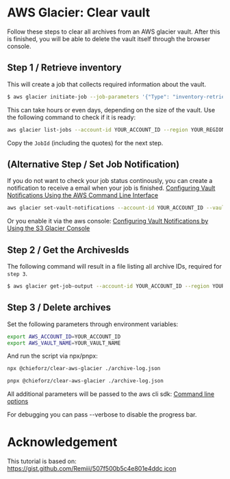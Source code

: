 # AWS Glacier: Clear vault
Follow these steps to clear all archives from an AWS glacier vault.
After this is finished, you will be able to delete the vault itself through the browser console.

## Step 1 / Retrieve inventory
This will create a job that collects required information about the vault.
```sh
$ aws glacier initiate-job --job-parameters '{"Type": "inventory-retrieval"}' --account-id YOUR_ACCOUNT_ID --region YOUR_REGION --vault-name YOUR_VAULT_NAME
```

This can take hours or even days, depending on the size of the vault.
Use the following command to check if it is ready:
```sh
aws glacier list-jobs --account-id YOUR_ACCOUNT_ID --region YOUR_REGION --vault-name YOUR_VAULT_NAME
```

Copy the `JobId` (including the quotes) for the next step.

## (Alternative Step / Set Job Notification)
If you do not want to check your job status continously, you can create a notification to receive a email when your job is finished. [Configuring Vault Notifications Using the AWS Command Line Interface](https://docs.aws.amazon.com/amazonglacier/latest/dev/configuring-notifications-cli.html)

```sh
aws glacier set-vault-notifications --account-id YOUR_ACCOUNT_ID --vault-name YOUR_VAULT_NAME --vault-notification-config ~/notificationconfig.json
```

Or you enable it via the aws console: [Configuring Vault Notifications by Using the S3 Glacier Console](https://docs.aws.amazon.com/amazonglacier/latest/dev/configuring-notifications-console.html)

## Step 2 / Get the ArchivesIds
The following command will result in a file listing all archive IDs, required for `step 3`.
```sh
$ aws glacier get-job-output --account-id YOUR_ACCOUNT_ID --region YOUR_REGION --vault-name YOUR_VAULT_NAME --job-id YOUR_JOB_ID ./job-output.json
```

## Step 3 / Delete archives
Set the following parameters through environment variables:
```sh
export AWS_ACCOUNT_ID=YOUR_ACCOUNT_ID
export AWS_VAULT_NAME=YOUR_VAULT_NAME
```

And run the script via npx/pnpx:
```sh
npx @chieforz/clear-aws-glacier ./archive-log.json

pnpx @chieforz/clear-aws-glacier ./archive-log.json
```

All additional parameters will be passed to the aws cli sdk:
[Command line options](https://docs.aws.amazon.com/cli/latest/userguide/cli-configure-options.html)

For debugging you can pass --verbose to disable the progress bar.

# Acknowledgement
This tutorial is based on: [https://gist.github.com/Remiii/507f500b5c4e801e4ddc
icon](https://gist.github.com/veuncent/ac21ae8131f24d3971a621fac0d95be5)
